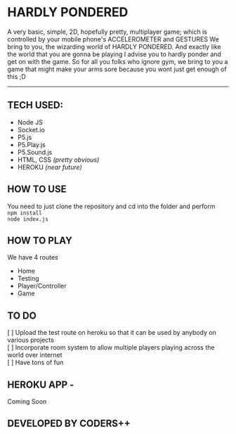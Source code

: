 # HARDLY PONDERED #
A very basic, simple, 2D, hopefully pretty, multiplayer game; which is controlled by your mobile phone's ACCELEROMETER and GESTURES
We bring to you, the wizarding world of HARDLY PONDERED. And exactly like the world that you are gonna be playing I advise you to hardly ponder and get on with the game. So for all you folks who ignore gym, we bring to you a game that might make your arms sore because you wont just get enough of this ;D

---------------

## TECH USED: ##

* Node JS
* Socket.io
* P5.js
* P5.Play.js
* P5.Sound.js
* HTML, CSS _(pretty obvious)_
* HEROKU _(near future)_

## HOW TO USE
You need to just clone the repository and cd into the folder and perform<br />
`npm install`<br />
`node index.js`<br />

## HOW TO PLAY
We have 4 routes
  * Home
  * Testing
  * Player/Controller
  * Game

## TO DO
  [ ] Upload the test route on heroku so that it can be used by anybody on various projects <br />
  [ ] Incorporate room system to allow multiple players playing across the world over internet <br />
  [ ] Have tons of fun <br />

## HEROKU APP - 
Coming Soon

## DEVELOPED BY CODERS++

